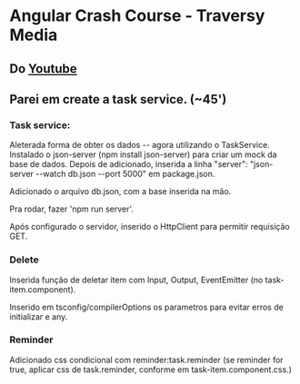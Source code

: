 # Angular Crash Course - Traversy Media

## Do [Youtube](https://www.youtube.com/watch?v=3dHNOWTI7H8)

## Parei em create a task service. (~45')

### Task service:
Aleterada forma de obter os dados -- agora utilizando o TaskService.
Instalado o json-server (npm install json-server) para criar um mock da base de dados.
Depois de adicionado, inserida a linha "server":  "json-server --watch db.json --port 5000" em package.json.

Adicionado o arquivo db.json, com a base inserida na mão.

Pra rodar, fazer 'npm run server'.

Após configurado o servidor, inserido o HttpClient para permitir requisição GET.

### Delete
Inserida função de deletar item com Input, Output, EventEmitter (no task-item.component).

Inserido em tsconfig/compilerOptions os parametros para evitar erros de initializar e any.

### Reminder
Adicionado css condicional com reminder:task.reminder (se reminder for true, aplicar css de task.reminder, conforme em task-item.component.css.)